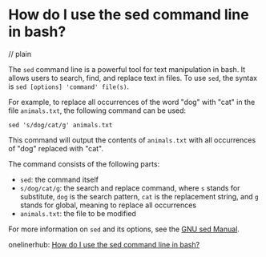 # How do I use the sed command line in bash?
// plain

The `sed` command line is a powerful tool for text manipulation in bash. It allows users to search, find, and replace text in files. To use `sed`, the syntax is `sed [options] 'command' file(s)`.

For example, to replace all occurrences of the word "dog" with "cat" in the file `animals.txt`, the following command can be used:

```
sed 's/dog/cat/g' animals.txt
```

This command will output the contents of `animals.txt` with all occurrences of "dog" replaced with "cat".

The command consists of the following parts:

* `sed`: the command itself
* `s/dog/cat/g`: the search and replace command, where `s` stands for substitute, `dog` is the search pattern, `cat` is the replacement string, and `g` stands for global, meaning to replace all occurrences
* `animals.txt`: the file to be modified

For more information on `sed` and its options, see the [GNU sed Manual](https://www.gnu.org/software/sed/manual/sed.html).

onelinerhub: [How do I use the sed command line in bash?](https://onelinerhub.com/cli-sed/how-do-i-use-the-sed-command-line-in-bash)
